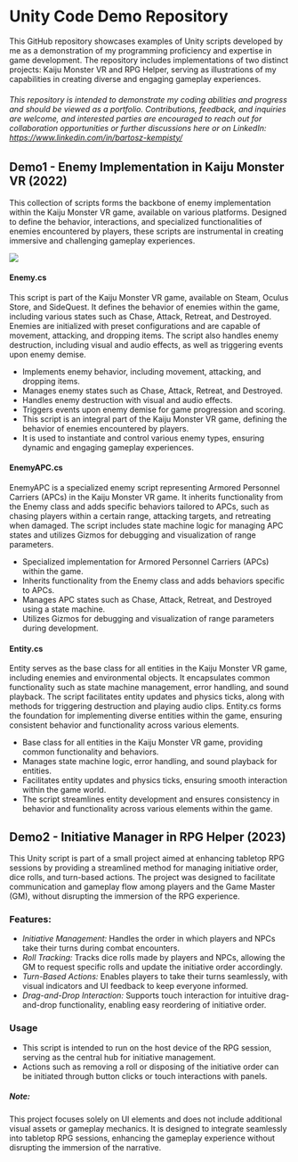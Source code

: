 ﻿
# Unity Code Demo Repository

This GitHub repository showcases examples of Unity scripts developed by me as a demonstration of my programming proficiency and expertise in game development. The repository includes implementations of two distinct projects: Kaiju Monster VR and RPG Helper, serving as illustrations of my capabilities in creating diverse and engaging gameplay experiences.

###### This repository is intended to demonstrate my coding abilities and progress and should be viewed as a portfolio. Contributions, feedback, and inquiries are welcome, and interested parties are encouraged to reach out for collaboration opportunities or further discussions here or on LinkedIn: https://www.linkedin.com/in/bartosz-kempisty/

## Demo1 - Enemy Implementation in Kaiju Monster VR (2022)

This collection of scripts forms the backbone of enemy implementation within the Kaiju Monster VR game, available on various platforms. Designed to define the behavior, interactions, and specialized functionalities of enemies encountered by players, these scripts are instrumental in creating immersive and challenging gameplay experiences.

![](https://cdn.altlabvr.com/11207.jpegu97w1687454456.jpeg?quality=80&type=jpg&width=1568)


#### Enemy.cs

This script is part of the Kaiju Monster VR game, available on Steam, Oculus Store, and SideQuest. It defines the behavior of enemies within the game, including various states such as Chase, Attack, Retreat, and Destroyed. Enemies are initialized with preset configurations and are capable of movement, attacking, and dropping items. The script also handles enemy destruction, including visual and audio effects, as well as triggering events upon enemy demise.

 - Implements enemy behavior, including movement, attacking, and dropping items.
 - Manages enemy states such as Chase, Attack, Retreat, and Destroyed.
 - Handles enemy destruction with visual and audio effects.
 - Triggers events upon enemy demise for game progression and scoring.
 - This script is an integral part of the Kaiju Monster VR game, defining the behavior of enemies encountered by players.
 - It is used to instantiate and control various enemy types, ensuring dynamic and engaging gameplay experiences.


#### EnemyAPC.cs

EnemyAPC is a specialized enemy script representing Armored Personnel Carriers (APCs) in the Kaiju Monster VR game. It inherits functionality from the Enemy class and adds specific behaviors tailored to APCs, such as chasing players within a certain range, attacking targets, and retreating when damaged. The script includes state machine logic for managing APC states and utilizes Gizmos for debugging and visualization of range parameters.

 - Specialized implementation for Armored Personnel Carriers (APCs) within the game.
 - Inherits functionality from the Enemy class and adds behaviors specific to APCs.
 - Manages APC states such as Chase, Attack, Retreat, and Destroyed using a state machine.
 - Utilizes Gizmos for debugging and visualization of range parameters during development.


#### Entity.cs

Entity serves as the base class for all entities in the Kaiju Monster VR game, including enemies and environmental objects. It encapsulates common functionality such as state machine management, error handling, and sound playback. The script facilitates entity updates and physics ticks, along with methods for triggering destruction and playing audio clips. Entity.cs forms the foundation for implementing diverse entities within the game, ensuring consistent behavior and functionality across various elements.

 - Base class for all entities in the Kaiju Monster VR game, providing common functionality and behaviors.
 - Manages state machine logic, error handling, and sound playback for entities.
 - Facilitates entity updates and physics ticks, ensuring smooth interaction within the game world.
 - The script streamlines entity development and ensures consistency in behavior and functionality across various elements within the game.



## Demo2 - Initiative Manager in RPG Helper (2023)

This Unity script is part of a small project aimed at enhancing tabletop RPG sessions by providing a streamlined method for managing initiative order, dice rolls, and turn-based actions. The project was designed to facilitate communication and gameplay flow among players and the Game Master (GM), without disrupting the immersion of the RPG experience.

### Features:

 - *Initiative Management:* Handles the order in which players and NPCs take their turns during combat encounters.
 - *Roll Tracking:* Tracks dice rolls made by players and NPCs, allowing the GM to request specific rolls and update the initiative order accordingly.
 - *Turn-Based Actions:* Enables players to take their turns seamlessly, with visual indicators and UI feedback to keep everyone informed.
 - *Drag-and-Drop Interaction:* Supports touch interaction for intuitive drag-and-drop functionality, enabling easy reordering of initiative order.

### Usage

 - This script is intended to run on the host device of the RPG session, serving as the central hub for initiative management.
 - Actions such as removing a roll or disposing of the initiative order can be initiated through button clicks or touch interactions with panels.

##### Note:
This project focuses solely on UI elements and does not include additional visual assets or gameplay mechanics. It is designed to integrate seamlessly into tabletop RPG sessions, enhancing the gameplay experience without disrupting the immersion of the narrative.

